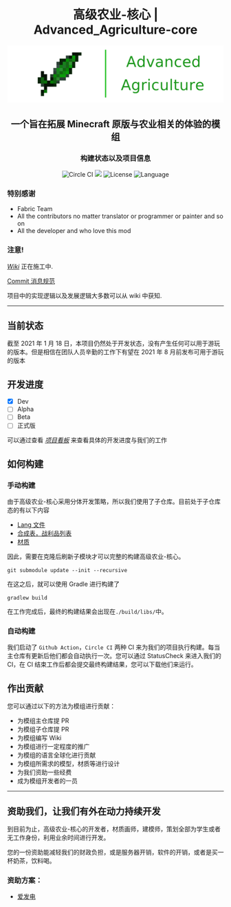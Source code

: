 <h1 align="center"> 高级农业-核心 | Advanced_Agriculture-core </h1>

![Logo](others/AdvAgri.png)

<h2 align="center"> 一个旨在拓展 Minecraft 原版与农业相关的体验的模组 </h2>

<h3 align="center">构建状态以及项目信息</br> </h3>

<div align="center"> <img src="https://circleci.com/gh/MysteriousStudio/AdvancedAgriculture-core.svg?style=svg" alt="Circle CI"/> <img src="https://action-badges.now.sh/MysteriousStudio/AdvancedAgriculture-core"> <img src="https://img.shields.io/badge/License-GPLv3-brightgreen" alt="License"> <img src="https://img.shields.io/badge/Language-Java-blue" alt="Language"> </div>

### 特别感谢

- Fabric Team
- All the contributors no matter translator or programmer or painter and so on
- All the developer and who love this mod

### 注意!

_[Wiki](https://github.com/MysteriousStudio/AdvancedAgriculture-core/wiki)_ 正在施工中.

[Commit 消息规范](./markdowns/Commit.md)

项目中的实现逻辑以及发展逻辑大多数可以从 wiki 中获知.

---

## 当前状态

截至 2021 年 1 月 18 日，本项目仍然处于开发状态，没有产生任何可以用于游玩的版本。但是相信在团队人员辛勤的工作下有望在 2021 年 8 月前发布可用于游玩的版本

## 开发进度

- [x] Dev
- [ ] Alpha
- [ ] Beta
- [ ] 正式版

可以通过查看 _[项目看板](https://github.com/MysteriousStudio/AdvancedAgriculture-core/projects/1)_ 来查看具体的开发进度与我们的工作

## 如何构建

### 手动构建

由于高级农业-核心采用分体开发策略，所以我们使用了子仓库。目前处于子仓库态的有以下内容

- [Lang 文件](https://github.com/MysteriousStudio/AdvancedAgriculture-core-lang)
- [合成表，战利品列表](https://github.com/MysteriousStudio/AdvancedAgriculture-core-data)
- [材质](https://github.com/MysteriousStudio/AdvancedAgriculture-core-textures)

因此，需要在克隆后刷新子模块才可以完整的构建高级农业-核心。

```
git submodule update --init --recursive
```

在这之后，就可以使用 Gradle 进行构建了

```shell
gradlew build
```

在工作完成后，最终的构建结果会出现在`./build/libs/`中。

### 自动构建

我们启动了 `Github Action`，`Circle CI` 两种 CI 来为我们的项目执行构建。每当主仓库有更新后他们都会自动执行一次。您可以通过 StatusCheck 来进入我们的 CI，在 CI 结束工作后都会提交最终构建结果，您可以下载他们来运行。

## 作出贡献

您可以通过以下的方法为模组进行贡献：

- 为模组主仓库提 PR
- 为模组子仓库提 PR
- 为模组编写 Wiki
- 为模组进行一定程度的推广
- 为模组的语言全球化进行贡献
- 为模组所需求的模型，材质等进行设计
- 为我们资助一些经费
- 成为模组开发者的一员

---

## 资助我们，让我们有外在动力持续开发

到目前为止，高级农业-核心的开发者，材质画师，建模师，策划全部为学生或者无工作身份，利用业余时间进行开发。

您的一份资助能减轻我们的财政负担，或是服务器开销，软件的开销，或者是买一杯奶茶，饮料喝。

### 资助方案：

- [爱发电](https://afdian.net/@AdvAgri_Core)
